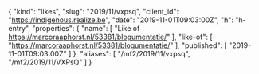 {
  "kind": "likes",
  "slug": "2019/11/vxpsq",
  "client_id": "https://indigenous.realize.be",
  "date": "2019-11-01T09:03:00Z",
  "h": "h-entry",
  "properties": {
    "name": [
      "Like of https://marcoraaphorst.nl/53381/blogumentatie/"
    ],
    "like-of": [
      "https://marcoraaphorst.nl/53381/blogumentatie/"
    ],
    "published": [
      "2019-11-01T09:03:00Z"
    ]
  },
  "aliases": [
    "/mf2/2019/11/vxpsq",
    "/mf2/2019/11/VXPsQ"
  ]
}
